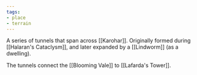 ```yaml
---
tags:
- place
- terrain
---
```


A series of tunnels that span across [[Karohar]].
Originally formed during [[Halaran's Cataclysm]], and later expanded by a [[Lindworm]] (as a dwelling).

The tunnels connect the [[Blooming Vale]] to [[Lafarda's Tower]].
